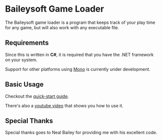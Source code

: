 # Baileysoft Game Loader

The Baileysoft game loader is a program that keeps track of your play time for any game, but will also work with any executable file.

## Requirements

Since this is written in **C#**, it is required that you have the .NET framework on your system.

Support for other platforms using [Mono](https://www.mono-project.com/) is currently under development.

## Basic Usage

Checkout the [quick-start guide](QuickStart.pdf).

There's also a [youtube video](https://youtu.be/WRSY0bcxuX0) that shows you how to use it.

## Special Thanks

Special thanks goes to Neal Bailey for providing me with his excellent code.
